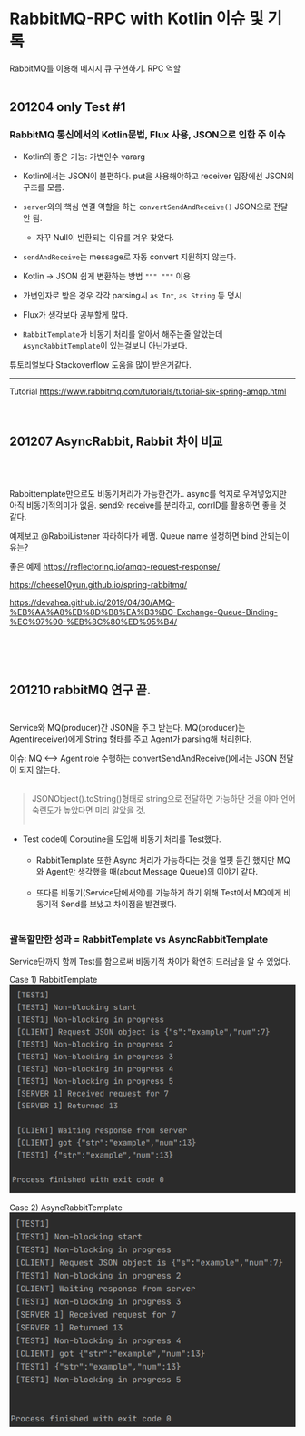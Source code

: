 # RabbitMQ-RPC with Kotlin 이슈 및 기록

RabbitMQ를 이용해 메시지 큐 구현하기. RPC 역할 <br><br>

## 201204 only Test #1
### RabbitMQ 통신에서의 Kotlin문법, Flux 사용, JSON으로 인한 주 이슈<br>

* Kotlin의 좋은 기능: 가변인수 vararg<br>

* Kotlin에서는 JSON이 불편하다. put을 사용해야하고 receiver 입장에선 JSON의 구조를 모름.<br>
* `server`와의 핵심 연결 역할을 하는 `convertSendAndReceive()` JSON으로 전달 안 됨.<br>
  * 자꾸 Null이 반환되는 이유를 겨우 찾았다.
* `sendAndReceive`는 message로 자동 convert 지원하지 않는다.<br>
* Kotlin -> JSON 쉽게 변환하는 방법 `""" """` 이용<br>
* 가변인자로 받은 경우 각각 parsing시 `as Int`, `as String` 등 명시<br>
* Flux가 생각보다 공부할게 많다.<br>
* `RabbitTemplate`가 비동기 처리를 알아서 해주는줄 알았는데 `AsyncRabbitTemplate`이 있는걸보니 아닌가보다.<br>


튜토리얼보다 Stackoverflow 도움을 많이 받은거같다.


-----------
Tutorial https://www.rabbitmq.com/tutorials/tutorial-six-spring-amqp.html<br><br><br>


## 201207 AsyncRabbit, Rabbit 차이 비교
<br><br><br>
Rabbittemplate만으로도 비동기처리가 가능한건가..
async를 억지로 우겨넣었지만 아직 비동기적의미가 없음. send와 receive를 분리하고, corrID를 활용하면 좋을 것 같다.

예제보고 @RabbiListener 따라하다가 헤맴. Queue name 설정하면 bind 안되는이유는?

좋은 예제 https://reflectoring.io/amqp-request-response/

https://cheese10yun.github.io/spring-rabbitmq/

https://devahea.github.io/2019/04/30/AMQ-%EB%AA%A8%EB%8D%B8%EA%B3%BC-Exchange-Queue-Binding-%EC%97%90-%EB%8C%80%ED%95%B4/

<br><br><br>

## 201210 rabbitMQ 연구 끝.<br><br>
Service와 MQ(producer)간 JSON을 주고 받는다. MQ(producer)는 Agent(receiver)에게 String 형태를 주고 Agent가 parsing해 처리한다.<br>

이슈: MQ <--> Agent role 수행하는 convertSendAndReceive()에서는 JSON 전달이 되지 않는다.<br><br>
 > JSONObject().toString()형태로 string으로 전달하면 가능하단 것을 아마 언어 숙련도가 높았다면 미리 알았을 것.<br><br>

* Test code에 Coroutine을 도입해 비동기 처리를 Test했다.<br><br>
  * RabbitTemplate 또한 Async 처리가 가능하다는 것을 얼핏 듣긴 했지만 MQ와 Agent만 생각했을 때(about Message Queue)의 이야기 같다.<br><br>
  * 또다른 비동기(Service단에서의)를 가능하게 하기 위해 Test에서 MQ에게 비동기적 Send를 보냈고 차이점을 발견했다.<br><br>
 
 ### 괄목할만한 성과 = RabbitTemplate vs AsyncRabbitTemplate<br>
 Service단까지 함께 Test를 함으로써 비동기적 차이가 확연히 드러남을 알 수 있었다.<br>
 
 Case 1) RabbitTemplate<br>
 <img src = "./images/rabbitTemplate.png">
 
 
 Case 2) AsyncRabbitTemplate<br>
 <img src = "./images/asyncRabbitTemplate.png">
